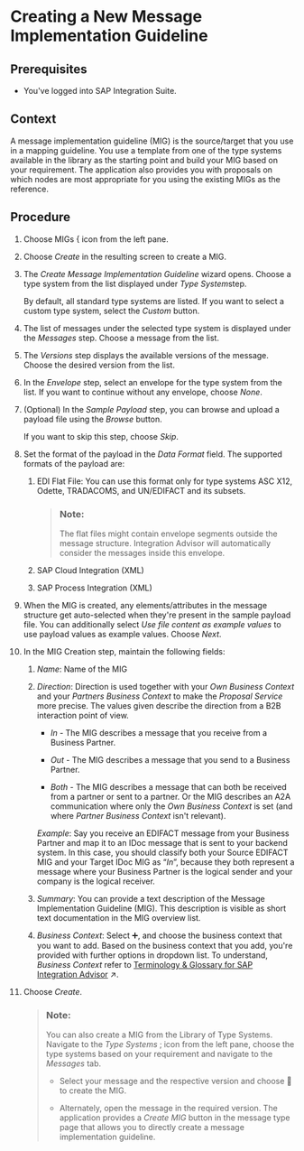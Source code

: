 <!-- loiob894de00d93f4f58bfe5fb6ae9d35430 -->

<link rel="stylesheet" type="text/css" href="../css/sap-icons.css"/>

# Creating a New Message Implementation Guideline



<a name="loiob894de00d93f4f58bfe5fb6ae9d35430__prereq_z41_qfr_gcb"/>

## Prerequisites

-   You've logged into SAP Integration Suite.



## Context

A message implementation guideline \(MIG\) is the source/target that you use in a mapping guideline. You use a template from one of the type systems available in the library as the starting point and build your MIG based on your requirement. The application also provides you with proposals on which nodes are most appropriate for you using the existing MIGs as the reference.



## Procedure

1.  Choose MIGs <span class="SAP-icons-V5"></span> icon from the left pane.

2.  Choose *Create* in the resulting screen to create a MIG.

3.  The *Create Message Implementation Guideline* wizard opens. Choose a type system from the list displayed under *Type System*step.

    By default, all standard type systems are listed. If you want to select a custom type system, select the *Custom* button.

4.  The list of messages under the selected type system is displayed under the *Messages* step. Choose a message from the list.

5.  The *Versions* step displays the available versions of the message. Choose the desired version from the list.

6.  In the *Envelope* step, select an envelope for the type system from the list. If you want to continue without any envelope, choose *None*.

7.  \(Optional\) In the *Sample Payload* step, you can browse and upload a payload file using the *Browse* button.

    If you want to skip this step, choose *Skip*.

8.  Set the format of the payload in the *Data Format* field. The supported formats of the payload are:

    1.  EDI Flat File: You can use this format only for type systems ASC X12, Odette, TRADACOMS, and UN/EDIFACT and its subsets.

        > ### Note:  
        > The flat files might contain envelope segments outside the message structure. Integration Advisor will automatically consider the messages inside this envelope.

    2.  SAP Cloud Integration \(XML\)

    3.  SAP Process Integration \(XML\)


9.  When the MIG is created, any elements/attributes in the message structure get auto-selected when they're present in the sample payload file. You can additionally select *Use file content as example values* to use payload values as example values. Choose *Next*.

10. In the MIG Creation step, maintain the following fields:

    1.  *Name*: Name of the MIG

    2.  *Direction*: Direction is used together with your *Own Business Context* and your *Partners Business Context* to make the *Proposal Service* more precise. The values given describe the direction from a B2B interaction point of view.

        -   *In* - The MIG describes a message that you receive from a Business Partner.

        -   *Out* - The MIG describes a message that you send to a Business Partner.
        -   *Both* - The MIG describes a message that can both be received from a partner or sent to a partner. Or the MIG describes an A2A communication where only the *Own Business Context* is set \(and where *Partner Business Context* isn't relevant\).

        *Example*: Say you receive an EDIFACT message from your Business Partner and map it to an IDoc message that is sent to your backend system. In this case, you should classify both your Source EDIFACT MIG and your Target IDoc MIG as “*In*”, because they both represent a message where your Business Partner is the logical sender and your company is the logical receiver.

    3.  *Summary*: You can provide a text description of the Message Implementation Guideline \(MIG\). This description is visible as short text documentation in the MIG overview list.

    4.  *Business Context*: Select :heavy_plus_sign:, and choose the business context that you want to add. Based on the business context that you add, you're provided with further options in dropdown list. To understand, *Business Context* refer to [Terminology & Glossary for SAP Integration Advisor](https://help.sap.com/viewer/368c481cd6954bdfa5d0435479fd4eaf/Cloud/en-US/9c221b48799a4ce59367b0e3367f5a8f.html "") :arrow_upper_right:.


11. Choose *Create*.

    > ### Note:  
    > You can also create a MIG from the Library of Type Systems. Navigate to the *Type Systems* <span class="SAP-icons-V5"></span> icon from the left pane, choose the type systems based on your requirement and navigate to the *Messages* tab.
    > 
    > -   Select your message and the respective version and choose <span class="SAP-icons-V5"></span> to create the MIG.
    > 
    > -   Alternately, open the message in the required version. The application provides a *Create MIG* button in the message type page that allows you to directly create a message implementation guideline.


